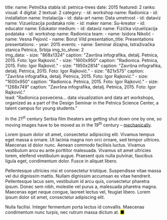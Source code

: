 title: 
    name: Petnička stabla
id: petnica-trees
date: 2015
featured: 2
ranks:
    visual: 4
    digital: 2
    textual: 2
category: 
    - id: workshop
      name: Radionica
    - id: installation
      name: Instalacija
    - id: data-art
      name: Data umetnost
    - id: dataviz
      name: Vizuelizacija podataka
role:
    - id: maker
      name: Su-kreator
    - id: educator
      name: Edukator
medium:
    - id: dataviz
      name: Fizička vizuelizacija podataka
    - id: workshop
      name: Radionica
team:
    - name: Isidora Nikolić
    - name: Vesna Pejović
    - name: Borut Vild
presentation_title: Presentations
presentations:
    - year: 2015
      events:
        - name: Seminar dizajna, Istraživačka stanica Petnica, Srbija
img_to_show: 2       
img_data:
    - size: "868x1324"
      caption: "Završna infografika, detalj. Petnica, 2015. Foto: Igor Rajković."
    - size: "1600x950"
      caption: "Radionica. Petnica, 2015. Foto: Igor Rajković."
    - size: "1950x2814"
      caption: "Završna infografika, detalj. Petnica, 2015. Foto: Igor Rajković."
    - size: "821x575"
      caption: "Završna infografika, detalj. Petnica, 2015. Foto: Igor Rajković."
    - size: "1600x950"
      caption: "Radionica. Petnica, 2015. Foto: Igor Rajković."
    - size: "1268x749"
      caption: "Završna infografika, detalj. Petnica, 2015. Foto: Igor Rajković."   
lead: "Radionica posvećena... data visualization and data art workshops, organized as a part of the Design Seminar in the Petnica Science Center, a talent campus for young students."

In the 21<sup>st</sup> century Serbia film theaters are getting shut down one by one, so moving images have to
be moved as in the 19<sup>th</sup> century – <a href='https://en.wikipedia.org/wiki/Precursors_of_film' target='_blank'>mechanically</a>.

Lorem ipsum dolor sit amet, consectetur adipiscing elit. Vivamus tempus eget massa a ornare. Ut lacinia magna non orci ornare, sed tempor ultrices. Maecenas id dolor nunc. Aenean commodo facilisis luctus. Vivamus vestibulum arcu eu ante porttitor malesuada. Vivamus sit amet ultricies lorem, eleifend vestibulum augue. Praesent quis nulla pulvinar, faucibus ligula eget, condimentum dolor. Fusce in aliquet libero.

Pellentesque ultricies nisi et consectetur tristique. Suspendisse vitae massa vel dui dignissim mattis. Nullam dignissim accumsan ex vitae hendrerit. Pellentesque lacus sem, vestibulum id arcu quis, consectetur pharetra ipsum. Donec sem nibh, molestie vel purus a, malesuada pharetra magna. Maecenas eget neque congue, laoreet lectus vel, feugiat libero. Lorem ipsum dolor sit amet, consectetur adipiscing elit.

Nulla facilisi. Integer fermentum porta lectus id convallis. Maecenas condimentum nunc turpis, nec rutrum massa dictum at. <mark>&#9632;</mark>